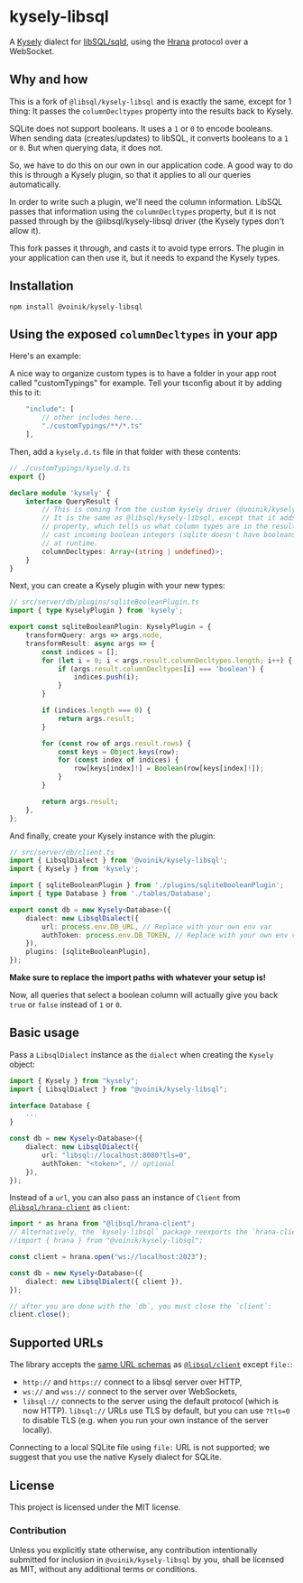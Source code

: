 # kysely-libsql

A [Kysely][kysely] dialect for [libSQL/sqld][sqld], using the [Hrana][hrana-client-ts] protocol over a WebSocket.

[kysely]: https://github.com/koskimas/kysely
[sqld]: https://github.com/libsql/sqld
[hrana-client-ts]: https://github.com/libsql/hrana-client-ts

## Why and how
This is a fork of `@libsql/kysely-libsql` and is exactly the same, except for 1 thing:
It passes the `columnDecltypes` property into the results back to Kysely.

SQLite does not support booleans. It uses a `1` or `0` to encode booleans.
When sending data (creates/updates) to libSQL, it converts booleans to a `1` or `0`.
But when querying data, it does not.

So, we have to do this on our own in our application code. A good way to do this is through
a Kysely plugin, so that it applies to all our queries automatically.

In order to write such a plugin, we'll need the column information. LibSQL passes that information
using the `columnDecltypes` property, but it is not passed through by the @libsql/kysely-libsql
driver (the Kysely types don't allow it).

This fork passes it through, and casts it to avoid type errors.
The plugin in your application can then use it, but it needs to expand the Kysely types.

## Installation

```shell
npm install @voinik/kysely-libsql
```

## Using the exposed `columnDecltypes` in your app
Here's an example:

A nice way to organize custom types is to have a folder in your app root called
"customTypings" for example. Tell your tsconfig about it by adding this to it:
```ts
    "include": [
        // other includes here...
        "./customTypings/**/*.ts"
    ],
```

Then, add a `kysely.d.ts` file in that folder with these contents:
```ts
// ./customTypings/kysely.d.ts
export {}

declare module 'kysely' {
    interface QueryResult {
        // This is coming from the custom kysely driver (@voinik/kysely-libsql).
        // It is the same as @libsql/kysely-libsql, except that it adds the columnDecltypes
        // property, which tells us what column types are in the results. This allows us to
        // cast incoming boolean integers (sqlite doesn't have booleans) as actual booleans
        // at runtime.
        columnDecltypes: Array<(string | undefined)>;
    }
}
```
Next, you can create a Kysely plugin with your new types:
```ts
// src/server/db/plugins/sqliteBooleanPlugin.ts
import { type KyselyPlugin } from 'kysely';

export const sqliteBooleanPlugin: KyselyPlugin = {
    transformQuery: args => args.node,
    transformResult: async args => {
        const indices = [];
        for (let i = 0; i < args.result.columnDecltypes.length; i++) {
            if (args.result.columnDecltypes[i] === 'boolean') {
                indices.push(i);
            }
        }

        if (indices.length === 0) {
            return args.result;
        }

        for (const row of args.result.rows) {
            const keys = Object.keys(row);
            for (const index of indices) {
                row[keys[index]!] = Boolean(row[keys[index]!]);
            }
        }

        return args.result;
    },
};
```

And finally, create your Kysely instance with the plugin:
```ts
// src/server/db/client.ts
import { LibsqlDialect } from '@voinik/kysely-libsql';
import { Kysely } from 'kysely';

import { sqliteBooleanPlugin } from './plugins/sqliteBooleanPlugin';
import { type Database } from './tables/Database';

export const db = new Kysely<Database>({
    dialect: new LibsqlDialect({
        url: process.env.DB_URL, // Replace with your own env var
        authToken: process.env.DB_TOKEN, // Replace with your own env var if you have it
    }),
    plugins: [sqliteBooleanPlugin],
});
```
**Make sure to replace the import paths with whatever your setup is!**

Now, all queries that select a boolean column will actually give you back
`true` or `false` instead of `1` or `0`.

## Basic usage

Pass a `LibsqlDialect` instance as the `dialect` when creating the `Kysely` object:

```typescript
import { Kysely } from "kysely";
import { LibsqlDialect } from "@voinik/kysely-libsql";

interface Database {
    ...
}

const db = new Kysely<Database>({
    dialect: new LibsqlDialect({
        url: "libsql://localhost:8080?tls=0",
        authToken: "<token>", // optional
    }),
});
```

Instead of a `url`, you can also pass an instance of `Client` from [`@libsql/hrana-client`][hrana-client-ts] as `client`:

```typescript
import * as hrana from "@libsql/hrana-client";
// Alternatively, the `kysely-libsql` package reexports the `hrana-client`
//import { hrana } from "@voinik/kysely-libsql";

const client = hrana.open("ws://localhost:2023");

const db = new Kysely<Database>({
    dialect: new LibsqlDialect({ client }),
});

// after you are done with the `db`, you must close the `client`:
client.close();
```

## Supported URLs

The library accepts the [same URL schemas][supported-urls] as [`@libsql/client`][libsql-client-ts] except `file:`:

- `http://` and `https://` connect to a libsql server over HTTP,
- `ws://` and `wss://` connect to the server over WebSockets,
- `libsql://` connects to the server using the default protocol (which is now HTTP). `libsql://` URLs use TLS by default, but you can use `?tls=0` to disable TLS (e.g. when you run your own instance of the server locally).

Connecting to a local SQLite file using `file:` URL is not supported; we suggest that you use the native Kysely dialect for SQLite.

[libsql-client-ts]: https://github.com/libsql/libsql-client-ts
[supported-urls]: https://github.com/libsql/libsql-client-ts#supported-urls

## License

This project is licensed under the MIT license.

### Contribution

Unless you explicitly state otherwise, any contribution intentionally submitted for inclusion in `@voinik/kysely-libsql` by you, shall be licensed as MIT, without any additional terms or conditions.
